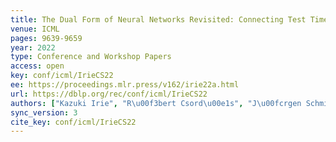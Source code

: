 ```yaml
---
title: The Dual Form of Neural Networks Revisited: Connecting Test Time Predictions to Training Patterns via Spotlights of Attention.
venue: ICML
pages: 9639-9659
year: 2022
type: Conference and Workshop Papers
access: open
key: conf/icml/IrieCS22
ee: https://proceedings.mlr.press/v162/irie22a.html
url: https://dblp.org/rec/conf/icml/IrieCS22
authors: ["Kazuki Irie", "R\u00f3bert Csord\u00e1s", "J\u00fcrgen Schmidhuber"]
sync_version: 3
cite_key: conf/icml/IrieCS22
---
```

